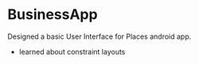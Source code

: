 # BusinessApp
Designed a basic User Interface for Places android app.
* learned about constraint layouts 

